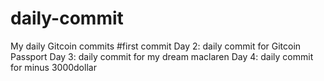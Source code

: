 # daily-commit
My daily Gitcoin commits
#first commit
Day 2: daily commit for Gitcoin Passport
Day 3: daily commit for my dream maclaren
Day 4: daily commit for minus 3000dollar